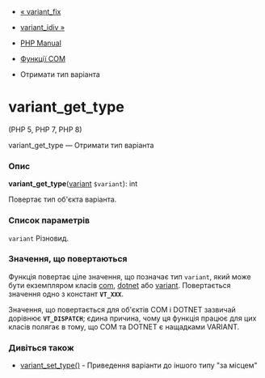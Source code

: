 - [« variant_fix](function.variant-fix.md)
- [variant_idiv »](function.variant-idiv.md)

- [PHP Manual](index.md)
- [Функції COM](ref.com.md)
- Отримати тип варіанта

# variant_get_type

(PHP 5, PHP 7, PHP 8)

variant_get_type — Отримати тип варіанта

### Опис

**variant_get_type**([variant](class.variant.md) `$variant`): int

Повертає тип об'єкта варіанта.

### Список параметрів

`variant`
Різновид.

### Значення, що повертаються

Функція повертає ціле значення, що позначає тип `variant`,
який може бути екземпляром класів [com](class.com.md),
[dotnet](class.dotnet.md) або [variant](class.variant.md).
Повертається значення одно з констант **`VT_XXX`**.

Значення, що повертається для об'єктів COM і DOTNET зазвичай дорівнює
**`VT_DISPATCH`**; єдина причина, чому ця функція працює для
цих класів полягає в тому, що COM та DOTNET є нащадками
VARIANT.

### Дивіться також

- [variant_set_type()](function.variant-set-type.md) - Приведення
варіанти до іншого типу "за місцем"
